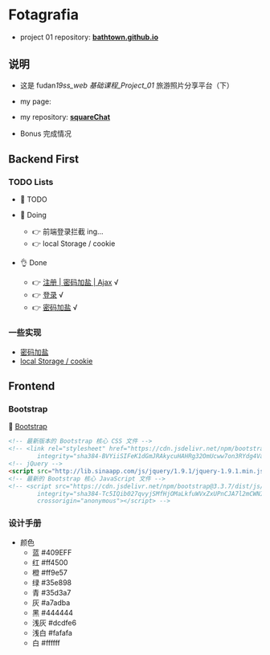 # Fotagrafia

- project 01 repository: **[bathtown.github.io](https://github.com/bathtown/bathtown.github.io)**

## 说明

- 这是 fudan*19ss_web 基础课程\_Project_01* 旅游照片分享平台（下）

- my page:

- my repository: **[squareChat](https://github.com/bathtown/squareChat)**

- Bonus 完成情况

## Backend First

### TODO Lists

- 🥱 TODO

- 👋 Doing
  - 👉 前端登录拦截 ing...
  - 👉 local Storage / cookie
- 👌 Done

  - 👉 [注册 | 密码加盐 | Ajax](backend/register.php) √
  - 👉 [登录](backend/login.php) √
  - 👉 [密码加盐](backend/register.php) √

### 一些实现

- [密码加盐](https://www.cnblogs.com/makai/p/11130703.html)
- [local Storage / cookie](https://blog.csdn.net/zhangjin9546/article/details/93629882)

## Frontend

### Bootstrap

🤙 [Bootstrap](https://v3.bootcss.com/)

```html
<!-- 最新版本的 Bootstrap 核心 CSS 文件 -->
<!-- <link rel="stylesheet" href="https://cdn.jsdelivr.net/npm/bootstrap@3.3.7/dist/css/bootstrap.min.css"
        integrity="sha384-BVYiiSIFeK1dGmJRAkycuHAHRg32OmUcww7on3RYdg4Va+PmSTsz/K68vbdEjh4u" crossorigin="anonymous"> -->
<!-- jQuery -->
<script src="http://lib.sinaapp.com/js/jquery/1.9.1/jquery-1.9.1.min.js"></script>
<!-- 最新的 Bootstrap 核心 JavaScript 文件 -->
<!-- <script src="https://cdn.jsdelivr.net/npm/bootstrap@3.3.7/dist/js/bootstrap.min.js" 
        integrity="sha384-Tc5IQib027qvyjSMfHjOMaLkfuWVxZxUPnCJA7l2mCWNIpG9mGCD8wGNIcPD7Txa"
        crossorigin="anonymous"></script> -->
```

### 设计手册

- 颜色
  - 蓝 #409EFF
  - 红 #ff4500
  - 橙 #ff9e57
  - 绿 #35e898
  - 青 #35d3a7
  - 灰 #a7adba
  - 黑 #444444
  - 浅灰 #dcdfe6
  - 浅白 #fafafa
  - 白 #ffffff
